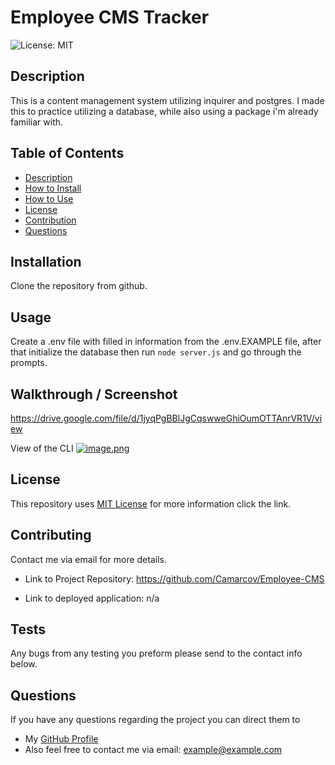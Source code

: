 # Employee CMS Tracker   
![License: MIT](https://img.shields.io/badge/License-MIT-yellow.svg)

## Description

This is a content management system utilizing inquirer and postgres.
I made this to practice utilizing a database, while also using a package i'm already familiar with.
  
## Table of Contents
* [Description](#Desription)
* [How to Install](#Installation)
* [How to Use](#Usage)
* [License](#License)
* [Contribution](#Contributing)
* [Questions](#Questions)

## Installation

Clone the repository from github.

## Usage

Create a .env file with filled in information from the .env.EXAMPLE file, after that initialize the database then run `node server.js` and go through the prompts.

## Walkthrough / Screenshot
https://drive.google.com/file/d/1jyqPgBBlJgCqswweGhiOumOTTAnrVR1V/view

View of the CLI 
[![image.png](https://i.postimg.cc/fTC0P4Yb/image.png)](https://postimg.cc/4mKdKSLC)

## License
This repository uses [MIT License](https://opensource.org/licenses/MIT) for more information click the link.

## Contributing

Contact me via email for more details.

* Link to Project Repository: https://github.com/Camarcov/Employee-CMS

* Link to deployed application: n/a

## Tests
Any bugs from any testing you preform please send to the contact info below.

## Questions
If you have any questions regarding the project you can direct them to 
* My [GitHub Profile](https://www.github.com/Camarcov)
* Also feel free to contact me via email: example@example.com
